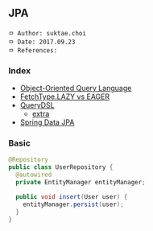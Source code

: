 ## JPA

```
ㅁ Author: suktae.choi
ㅁ Date: 2017.09.23
ㅁ References:
```

### Index
- [Object-Oriented Query Language](object-oriented-query-language)
- [FetchType.LAZY vs EAGER](lazy-eager)
- [QueryDSL](http://www.querydsl.com/static/querydsl/4.0.0/reference/ko-KR/html_single/)
  - [extra](https://doohwan-yoo.github.io/querydsl/)
- [Spring Data JPA](https://docs.spring.io/spring-data/jpa/docs/current/reference/html/)

### Basic
```java
@Repository
public class UserRepository {
  @autowired
  private EntityManager entityManager;

  public void insert(User user) {
    entityManager.persist(user);
  }
}
```
